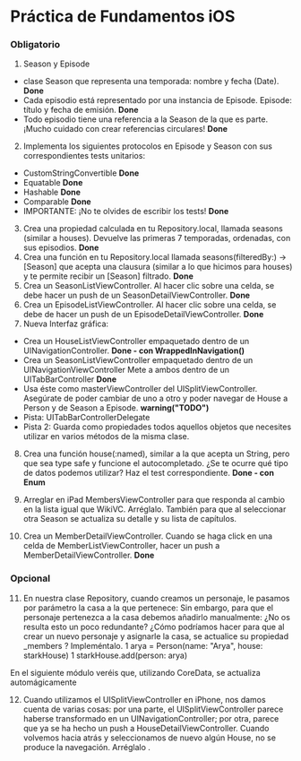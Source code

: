 #  Práctica de Fundamentos iOS

### Obligatorio

1.  Season y Episode
* clase Season que representa una temporada:  nombre y  fecha (Date). **Done**
* Cada episodio está representado por una instancia de Episode. Episode: título y  fecha de emisión. **Done**
* Todo episodio tiene una referencia a la Season de la que es parte. ¡Mucho cuidado con crear referencias circulares! **Done** 
2. Implementa los siguientes protocolos en Episode y Season con sus correspondientes tests unitarios:
* CustomStringConvertible **Done**
* Equatable **Done**
* Hashable **Done**
* Comparable **Done**
* IMPORTANTE: ¡No te olvides de escribir los tests! **Done** 
3. Crea una propiedad calculada en tu Repository.local, llamada seasons (similar a houses). Devuelve las primeras 7 temporadas, ordenadas, con sus episodios. **Done**
4. Crea una función en tu Repository.local llamada seasons(filteredBy:) -> [Season] que acepta una clausura (similar a lo que hicimos para houses) y te permite recibir un [Season] filtrado. **Done**
5. Crea un SeasonListViewController. Al hacer clic sobre una celda, se debe hacer un push de un SeasonDetailViewController. **Done**
6. Crea un EpisodeListViewController. Al hacer clic sobre una celda, se debe de hacer un push de un EpisodeDetailViewController. **Done**
7. Nueva Interfaz gráfica:
* Crea un HouseListViewController empaquetado dentro de un UINavigationController. **Done - con WrappedInNavigation()**
* Crea un SeasonListViewController empaquetado dentro de un UINavigationViewController Mete a ambos dentro de un UITabBarController **Done**
* Usa éste como masterViewController del UISplitViewController. Asegúrate de poder cambiar de uno a otro y poder navegar de House a Person y de Season a Episode. **warning("TODO")**
* Pista: UITabBarControllerDelegate
* Pista 2: Guarda como propiedades todos aquellos objetos que necesites utilizar en varios métodos de la misma clase.
8. Crea una función house(:named), similar a la que acepta un String, pero que sea type safe y funcione el autocompletado. ¿Se te ocurre qué tipo de datos podemos utilizar? Haz el test correspondiente. **Done - con Enum**

9. Arreglar en iPad MembersViewController para que responda al cambio en la lista igual que WikiVC. Arréglalo. También para que al seleccionar otra Season se actualiza su detalle y su lista de capítulos. 
10. Crea un MemberDetailViewController. Cuando se haga click en una celda de MemberListViewController, hacer un push a MemberDetailViewController. **Done**

### Opcional 
11. En nuestra clase Repository, cuando creamos un personaje, le pasamos por parámetro la casa a la que pertenece:
Sin embargo, para que el personaje pertenezca a la casa debemos añadirlo manualmente:
¿No os resulta esto un poco redundante? ¿Cómo podríamos hacer para que al crear un nuevo personaje y asignarle la casa, se actualice su propiedad _members     ? Impleméntalo.
1
arya = Person(name: "Arya", house: starkHouse)
1
starkHouse.add(person: arya)

En el siguiente módulo veréis que, utilizando CoreData, se actualiza automágicamente 

12. Cuando utilizamos el UISplitViewController en iPhone, nos damos cuenta de varias cosas: por una parte, el UISplitViewController parece haberse transformado en un UINavigationController; por otra, parece que ya se ha hecho un push a HouseDetailViewController.
Cuando volvemos hacia atrás y seleccionamos de nuevo algún House, no se produce la navegación. Arréglalo   .
